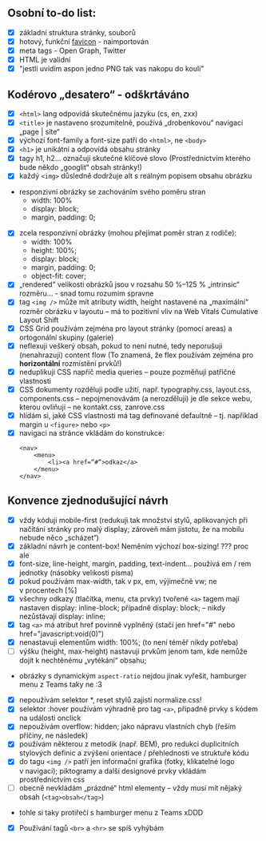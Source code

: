 
## Osobní to-do list:
- [x] základní struktura stránky, souborů
- [x] hotový, funkční [favicon](https://www.vzhurudolu.cz/prirucka/favicon) - naimportován
- [x] meta tags - Open Graph, Twitter
- [x] HTML je validní
- [x] "jestli uvidim aspon jedno PNG tak vas nakopu do kouli"

## Kodérovo „desatero“ - odškrtáváno
- [x] `<html>` lang odpovídá skutečnému jazyku (cs, en, zxx)
- [x] `<title>` je nastaveno srozumitelně, používá „drobenkovou“ navigaci „page | site“
- [x] výchozí font-family a font-size patří do `<html>`, ne `<body>`
- [x] `<h1>` je unikátní a odpovídá obsahu stránky
- [x] tagy h1, h2… označují skutečné klíčové slovo (Prostřednictvím kterého bude někdo „googlit“ obsah stránky!)
- [x] každý `<img>` důsledně dodržuje alt s reálným popisem obsahu obrázku
- responzivní obrázky se zachováním svého poměru stran
  - width: 100%
  - display: block;
  - margin, padding: 0;
- [x] zcela responzivní obrázky (mohou přejímat poměr stran z rodiče):
  - width: 100%
  - height: 100%;
  - display: block;
  - margin, padding: 0;
  - object-fit: cover;
- [x] „rendered“ velikosti obrázků jsou v rozsahu 50 %–125 % „intrinsic“ rozměru… - snad tomu rozumim spravne
- [x] tag `<img />` může mít atributy width, height nastavené na „maximální“ rozměr obrázku v layoutu – má to pozitivní vliv na Web Vitals Cumulative Layout Shift
- [x] CSS Grid používám zejména pro layout stránky (pomocí areas) a ortogonální skupiny (galerie)
- [x] neflexuji veškerý obsah, pokud to není nutné, tedy neporušuji (nenahrazuji) content flow (To znamená, že flex používám zejména pro **horizontální** rozmístění prvků!)
- [x] neduplikuji CSS napříč media queries – pouze pozměňuji patřičné vlastnosti
- [x] CSS dokumenty rozděluji podle užití, např. typography.css, layout.css, components.css – nepojmenovávám (a nerozděluji) je dle sekce webu, kterou ovliňují – ne kontakt.css, zanrove.css
- [x] hlídám si, jaké CSS vlastnosti má tag definované defaultně 
  –  tj. například margin u `<figure>` nebo `<p>`
- [x] navigaci na stránce vkládám do konstrukce:
  ````
  <nav>
      <menu>
          <li><a href=“#“>odkaz</a>
      </menu>
  </nav>
  ````
## Konvence zjednodušující návrh
- [x] vždy kóduji mobile-first (redukuji tak množství stylů, aplikovaných při načítání stránky pro malý display; zároveň mám jistotu, že na mobilu nebude něco „scházet“)
- [x] základní návrh je content-box! Neměním výchozí box-sizing! ??? proc ale
- [x] font-size, line-height, margin, padding, text-indent… 
  používá em / rem jednotky (násobky velikosti písma)
- [x] pokud používám max-width, tak v px, em, výjimečně vw; ne v procentech [%]
- [x] všechny odkazy (tlačítka, menu, cta prvky) tvořené `<a>` tagem mají nastaven display: inline-block; případně display: block; – nikdy nezůstávají display: inline;
- [x] tag `<a>` má atribut href povinně vyplněný (stačí jen href="#" nebo href="javascript:void(0)")
- [x] nenastavuji elementům width: 100%; (to není téměř nikdy potřeba)
- [ ] výšku (height, max-height) nastavuji prvkům jenom tam, kde nemůže dojít k nechtěnému „vytékání“ obsahu;
- obrázky s dynamickým `aspect-ratio` nejdou jinak vyřešit, hamburger menu z Teams taky ne :3
- [x] nepoužívám selektor \*, reset stylů zajistí normalize.css!
- [x] selektor :hover používám výhradně pro tag `<a>`, případně prvky s kódem na události onclick
- [x] nepoužívám overflow: hidden; jako nápravu vlastních chyb (řeším příčiny, ne následek)
- [x] používám některou z metodik (např. BEM), pro redukci duplicitních stylových definic a zvýšení orientace / přehlednosti ve struktuře kódu
- [x] do tagu `<img />` patří jen informační grafika (fotky, klikatelné logo v navigaci); piktogramy a další designové prvky vkládám prostřednictvím css
- [ ] obecně nevkládám „prázdné“ html elementy – vždy musí mít nějaký obsah 
  (`<tag>obsah</tag>`)
- tohle si taky protiřečí s hamburger menu z Teams xDDD
- [x] Používání tagů `<br>` a `<hr>` se spíš vyhýbám
